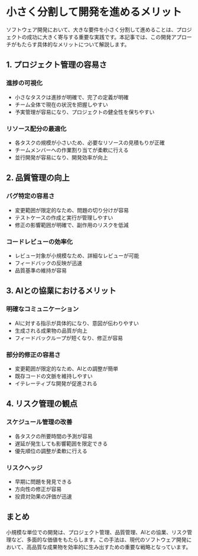 # 小さく分割して開発を進めるメリット

ソフトウェア開発において、大きな要件を小さく分割して進めることは、プロジェクトの成功に大きく寄与する重要な実践です。本記事では、この開発アプローチがもたらす具体的なメリットについて解説します。

## 1. プロジェクト管理の容易さ

### 進捗の可視化
- 小さなタスクは進捗が明確で、完了の定義が明確
- チーム全体で現在の状況を把握しやすい
- 予実管理が容易になり、プロジェクトの健全性を保ちやすい

### リソース配分の最適化
- 各タスクの規模が小さいため、必要なリソースの見積もりが正確
- チームメンバーへの作業割り当てが柔軟に行える
- 並行開発が容易になり、開発効率が向上

## 2. 品質管理の向上

### バグ特定の容易さ
- 変更範囲が限定的なため、問題の切り分けが容易
- テストケースの作成と実行が管理しやすい
- 修正の影響範囲が明確で、副作用のリスクを低減

### コードレビューの効率化
- レビュー対象が小規模なため、詳細なレビューが可能
- フィードバックの反映が迅速
- 品質基準の維持が容易

## 3. AIとの協業におけるメリット

### 明確なコミュニケーション
- AIに対する指示が具体的になり、意図が伝わりやすい
- 生成される成果物の品質が向上
- フィードバックループが短くなり、修正が容易

### 部分的修正の容易さ
- 変更範囲が限定的なため、AIとの調整が簡単
- 既存コードの文脈を維持しやすい
- イテレーティブな開発が促進される

## 4. リスク管理の観点

### スケジュール管理の改善
- 各タスクの所要時間の予測が容易
- 遅延が発生しても影響範囲を限定できる
- 優先順位の調整が柔軟に行える

### リスクヘッジ
- 早期に問題を発見できる
- 方向性の修正が容易
- 投資対効果の評価が迅速

## まとめ

小規模な単位での開発は、プロジェクト管理、品質管理、AIとの協業、リスク管理など、多面的な価値をもたらします。この手法は、現代のソフトウェア開発において、高品質な成果物を効率的に生み出すための重要な戦略となっています。
